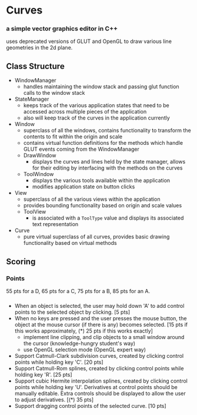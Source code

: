 # Curves
### a simple vector graphics editor in C++

uses deprecated versions of GLUT and OpenGL
to draw various line geometries in the 2d plane.


## Class Structure
- WindowManager
    - handles maintaining the window stack and passing glut function calls to the window stack
- StateManager
    - keeps track of the various application states that need to be accessed across multiple pieces of the application
    - also will keep track of the curves in the application currently
- Window
    - superclass of all the windows, contains functionality to transform the contents to fit within the origin and scale
    - contains virtual function definitions for the methods which handle GLUT events coming from the WindowManager
    - DrawWindow
        - displays the curves and lines held by the state manager, allows for their editing by interfacing with the methods on the curves
    - ToolWindow
        - displays the various tools available within the application
        - modifies application state on button clicks
- View
    - superclass of all the various views within the application
    - provides bounding functionality based on origin and scale values
    - ToolView
        - is associated with a `ToolType` value and displays its associated text representation
- Curve
    - pure virtual superclass of all curves, provides basic drawing functionality based on virtual methods


## Scoring

### Points
55 pts for a D,
65 pts for a C,
75 pts for a B,
85 pts for an A.

###
- When an object is selected, the user may hold down 'A' to add control points to the selected object by clicking. [5 pts]
- When no keys are pressed and the user presses the mouse button, the object at the mouse cursor (if there is any) becomes selected. [15 pts if this works approximately, (*) 25 pts if this works exactly]
    - implement line clipping, and clip objects to a small window around the cursor (knowledge-hungry student's way)
    - use OpenGL selection mode (OpenGL expert way)
- Support Catmull-Clark subdivision curves, created by clicking control points while holding key 'C'. [20 pts]
- Support Catmull-Rom splines, created by clicking control points while holding key 'R'. [25 pts]
- Support cubic Hermite interpolation splines, created by clicking control points while holding key 'U'. Derivatives at control points should be manually editable. Extra controls should be displayed to allow the user to adjust derivatives. [(*) 35 pts]
- Support dragging control points of the selected curve. [10 pts]

